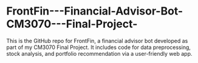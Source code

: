 # FrontFin---Financial-Advisor-Bot-CM3070---Final-Project-
This is the GitHub repo for FrontFin, a financial advisor bot developed as part of my CM3070 Final Project. It includes code for data preprocessing, stock analysis, and portfolio recommendation via a user-friendly web app.
